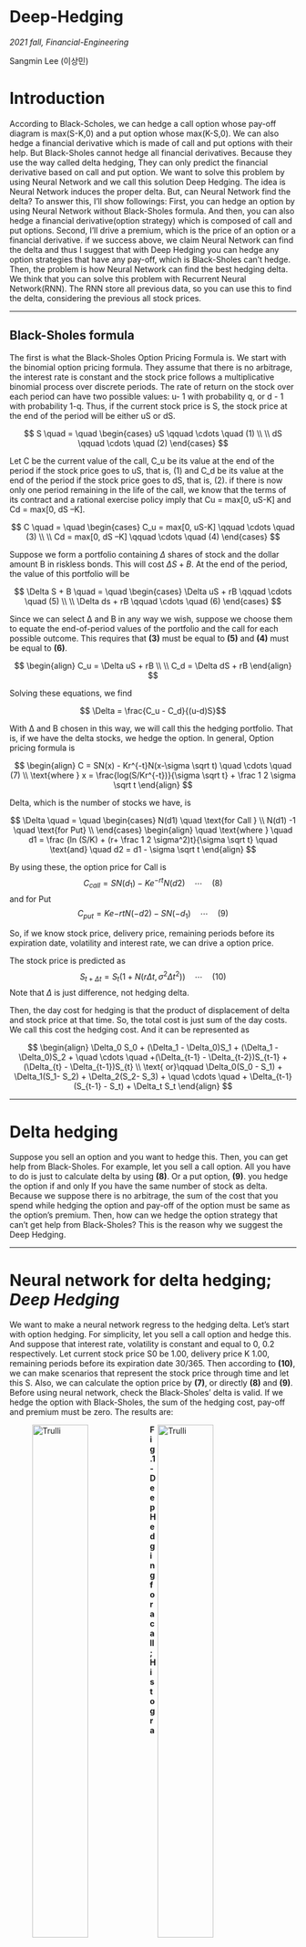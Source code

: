 # Deep-Hedging
*2021 fall, Financial-Engineering*

Sangmin Lee (이상민)

# Introduction
 According to Black-Scholes, we can hedge a call option whose pay-off diagram is max(S-K,0) and a put option whose max(K-S,0). We can also hedge a financial derivative which is made of call and put options with their help. But Black-Sholes cannot hedge all financial derivatives. Because they use the way called delta hedging,
They can only predict the financial derivative based on call and put option. We want to solve this problem by using Neural Network and we call this solution Deep Hedging. 
 The idea is Neural Network induces the proper delta. But, can Neural Network find the delta? To answer this, I’ll show followings:
 First, you can hedge an option by using Neural Network without Black-Sholes formula. And then, you can also hedge a financial derivative(option strategy) which is composed of call and put options. Second, I’ll drive a premium, which is the price of an option or a financial derivative. 
 if we success above, we claim Neural Network can find the delta and thus I suggest that with Deep Hedging you can hedge any option strategies that have any pay-off, which is Black-Sholes can’t hedge. Then, the problem is how Neural Network can find the best hedging delta. We think that you can solve this problem with Recurrent Neural Network(RNN). The RNN store all previous data, so you can use this to find the delta, considering the previous all stock prices.
 
 ---
 ## Black-Sholes formula
 
 The first is what the Black-Sholes Option Pricing Formula is. We start with the binomial option pricing formula. They assume that there is no arbitrage, the interest rate is constant and the stock price follows a multiplicative binomial process over discrete periods. The rate of return on the stock over each period can have two possible values: u- 1 with probability q, or d - 1 with probability 1-q. Thus, if the current stock price is S, the stock price at the end of the period will be either uS or dS.

$$
S \quad = \quad 
\begin{cases}
uS \qquad \cdots \quad (1) \\
\\
dS \qquad \cdots \quad (2) 
\end{cases}
$$
 
 Let C be the current value of the call, C_u be its value at the end of the period if the stock price goes to uS, that is, (1) and C_d be its value at the end of the period if the stock price goes to dS, that is, (2). if there is now only one period remaining in the life of the call, we know that the terms of its contract and a rational exercise policy 
imply that Cu = max[0, uS-K] and Cd = max[0, dS –K].

$$
C \quad = \quad 
\begin{cases}
C_u = max[0, uS-K] \qquad \cdots \quad (3) \\
\\
Cd = max[0, dS –K] \qquad \cdots \quad (4)
\end{cases}
$$

Suppose we form a portfolio containing $\Delta$ shares of stock and the dollar 
amount B in riskless bonds. This will cost $\Delta S + B$. At the end of the period, 
the value of this portfolio will be 

$$
\Delta S + B \quad = \quad 
\begin{cases}
\Delta uS + rB \qquad \cdots \quad (5)  \\
\\
\Delta ds + rB \qquad \cdots \quad (6)
\end{cases}
$$



Since we can select ∆ and B in any way we wish, suppose we choose them to 
equate the end-of-period values of the portfolio and the call for each possible 
outcome. This requires that **(3)** must be equal to **(5)** and **(4)** must be equal to **(6)**.

$$
\begin{align}
C_u = \Delta uS + rB \\
\\
C_d =  \Delta dS + rB
\end{align}
$$

Solving these equations, we find

$$ \Delta = \frac{C_u - C_d}{(u-d)S}$$

With ∆ and B chosen in this way, we will call this the hedging portfolio. 
That is, if we have the delta stocks, we hedge the option.
In general, Option pricing formula is

$$
\begin{align}
C = SN(x) - Kr^{-t}N(x-\sigma \sqrt t) \quad \cdots \quad (7) \\
\text{where } x = \frac{log(S/Kr^{-t})}{\sigma \sqrt t} + \frac 1 2 \sigma \sqrt t
\end{align}
$$

Delta, which is the number of stocks we have, is

$$
\Delta \quad =  \quad
\begin{cases}
N(d1) \quad \text{for Call }  \\
N(d1) -1 \quad \text{for Put} \\
\end{cases}
\begin{align}
\quad \text{where } \quad d1 = \frac {ln (S/K) + (r+ \frac 1 2 \sigma^2)t}{\sigma \sqrt t} \quad \text{and} \quad d2 = d1 - \sigma \sqrt t
\end{align}
$$

By using these, the option price for Call is
$$ C_{call} = SN(d_1) - K e^{-rt} N(d2) \quad \cdots \quad (8)$$
and for Put
$$ C_{put} = K e{-rt} N(-d2) -SN(-d_1) \quad \cdots \quad (9)$$

So, if we know stock price, delivery price, remaining periods before its expiration date, 
volatility and interest rate, we can drive a option price. 

The stock price is predicted as
$$ S_{t+\Delta t} = S_t(1+N(r\Delta t, \sigma^2 \Delta t^2))\quad \cdots \quad (10)$$
Note that $\Delta$ is just difference, not hedging delta.

Then, the day cost for hedging is that the product of displacement of delta and stock price at that time. So, the total cost is just sum of the day costs. We call this cost the hedging cost. And it can be represented as

$$
\begin{align}
\Delta_0 S_0 + (\Delta_1 - \Delta_0)S_1 + (\Delta_1 - \Delta_0)S_2 + \quad \cdots \quad +(\Delta_{t-1} - \Delta_{t-2})S_{t-1} +(\Delta_{t} - \Delta_{t-1})S_{t} \\
\text{ or}\qquad \Delta_0(S_0 - S_1) + \Delta_1(S_1- S_2) + \Delta_2(S_2- S_3) + \quad \cdots \quad + \Delta_{t-1}(S_{t-1} - S_t) + \Delta_t S_t
\end{align}
$$

---

# Delta hedging
 Suppose you sell an option and you want to hedge this. Then, you can get help from Black-Sholes. For example, let you sell a call option. All you have to do is just to calculate delta by using **(8)**. Or a put option, **(9)**. you hedge the option if and only If you have the same number of stock as delta. Because we suppose there is no arbitrage, the sum of the cost that you spend while hedging the option and pay-off of the option must be same as the option’s premium. Then, how can we hedge the option strategy that can’t get help from Black-Sholes? This is the reason why we suggest the Deep Hedging.
 
---

# Neural network for delta hedging; *Deep Hedging* 
We want to make a neural network regress to the hedging delta.
Let’s start with option hedging. For simplicity, let you sell a call option and hedge this. And suppose that interest rate, volatility is constant and equal to 0, 0.2 respectively.
Let current stock price S0 be 1.00, delivery price K 1.00, remaining periods before its expiration date 30/365. Then according to **(10)**, we can make scenarios that represent the stock price through time and let this S. Also, we can calculate the option price by **(7)**, or directly **(8)** and **(9)**.
Before using neural network, check the Black-Sholes’ delta is valid. If we hedge the option with Black-Sholes, the sum of the hedging cost, pay-off and premium must be zero. 
The results are:

<figure>
 <img src="https://user-images.githubusercontent.com/92682815/169724389-839d6969-02dd-4da2-bcaa-db4976092e27.png" align= 'left' alt="Trulli" style="width:48%">  
 <img src="https://user-images.githubusercontent.com/92682815/169725017-2f282544-3c92-4b50-9d11-b236bb44dbb7.png" align= 'right' alt="Trulli" style="width:48%">  
 <figcaption align = "left"><b>Fig.1 - Deep Hedging for a call; Histogram(left) and Scatter plot(right)</b></figcaption> 
</figure>


Figure 1(left) is a histogram whose x-axis is the values our neural network model put out and they represent the sum of hedging cost, pay-off and premium. if the neural network model is perfect and ideal, the values are all zero and the grap shows the Dirac delta function at zero. The result in Figure 1 is similar to a normal distribution(or a bell curve) and its mean is zero. Figure 1(right) is a scatter plot whose x-axis is delivery price and y-axis is the values our neural network model put out. if the neural network model is perfect and ideal, the graph is constant, that is, horizontal line equal to zero. From these results, we may think the neural network can find the hedging delta.
 To be more complicated, we try to hedge a financial derivative(option strategy) composed of call and put. We consider an iron condor. The iron condor is an options strategy consisting of two puts (one long and one short) and two calls (one long and one short), and four strike prices, all with the same expiration date. The iron condor earns the maximum profit when the underlying asset closes between the middle strike prices at expiration. In other words, the goal is to profit from low volatility in the underlying asset. The iron condor’s pay-off is, for example,
 
 <figure>
 <img src="https://user-images.githubusercontent.com/92682815/169727573-c405c045-26b1-46a3-9605-4d5d260801b2.png" align= 'left' alt="Trulli" style="width:50%">  
 <figcaption align = "center"><b>Fig.2 Iron Condor payoff’s shape </b></figcaption> 
</figure>

Important is the shape, not the specific values. In this case, we take the delivery prices as 90, 95, 105, 110. To hedge Iron condor, we need to make above payoff. For convenience, let delivery prices be 0.9, 0.95, 1.05, 1.10. By using four options, we make this. We try three cases whose components are different. One is to use only call, another is to use only put and the other is two calls and two puts. 

The first is to use only call. To make above payoff, we must take two long positions to call and two short. Likewise, we put in the sum of Stock price sets, hedging cost initialized with zero and premium to neural network. our targets are zero. we use the same delta model to each three cases and the results are
